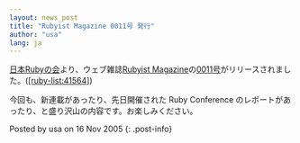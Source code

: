 ```yaml
---
layout: news_post
title: "Rubyist Magazine 0011号 発行"
author: "usa"
lang: ja
---
```


[日本Rubyの会][1]より、ウェブ雑誌[Rubyist
Magazine][2]の[0011号][3]がリリースされました。([\[ruby-list:41564\]][4])

今回も、新連載があったり、先日開催された Ruby Conference のレポートがあったり、と盛り沢山の内容です。お楽しみください。

Posted by usa on 16 Nov 2005
{: .post-info}



[1]: http://jp.rubyist.net/ 
[2]: http://jp.rubyist.net/magazine/ 
[3]: http://jp.rubyist.net/magazine/?0011 
[4]: http://blade.nagaokaut.ac.jp/cgi-bin/scat.rb/ruby/ruby-list/41564 

